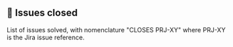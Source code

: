 ## 🚀 Issues closed  
List of issues solved, with nomenclature "CLOSES PRJ-XY" where PRJ-XY is the Jira issue reference.


